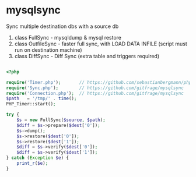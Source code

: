 # mysqlsync
Sync multiple destination dbs with a source db

1. class FullSync    - mysqldump & mysql restore
2. class OutfileSync - faster full sync, with LOAD DATA INFILE (script must run on destination machine)
3. class DiffSync    - Diff Sync (extra table and triggers required)

```php

<?php

require('Timer.php');       // https://github.com/sebastianbergmann/php-timer
require('Sync.php');        // https://github.com/gitfrage/mysqlsync
require('Connection.php');  // https://github.com/gitfrage/mysqlsync
$path   = '/tmp/' . time();
PHP_Timer::start();

try {
    $s = new FullSync($source, $path);
    $diff = $s->prepare($dest['0']);
    $s->dump();
    $s->restore($dest['0']);
    $s->restore($dest['1']);
    $diff = $s->verify($dest['0']);
    $diff = $s->verify($dest['1']);
} catch (Exception $e) {
    print_r($e);
}

```